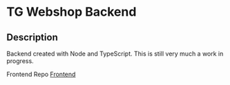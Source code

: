 # TG Webshop Backend


## Description

Backend created with Node and TypeScript. This is still very much a work in progress.
<br/>

Frontend Repo
[Frontend](https://github.com/RDOToole89/tg-webshop-frontend)
